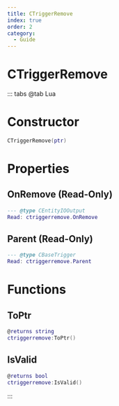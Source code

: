 ```yaml
---
title: CTriggerRemove
index: true
order: 2
category:
  - Guide
---
```


# CTriggerRemove

::: tabs
@tab Lua
# Constructor
```lua
CTriggerRemove(ptr)
```
# Properties
## OnRemove (Read-Only)
```lua
--- @type CEntityIOOutput
Read: ctriggerremove.OnRemove
```
## Parent (Read-Only)
```lua
--- @type CBaseTrigger
Read: ctriggerremove.Parent
```
# Functions
## ToPtr
```lua
@returns string
ctriggerremove:ToPtr()
```
## IsValid
```lua
@returns bool
ctriggerremove:IsValid()
```

:::
